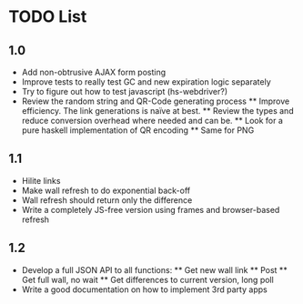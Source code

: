 TODO List
=========

1.0
---

* Add non-obtrusive AJAX form posting
* Improve tests to really test GC and new expiration logic separately
* Try to figure out how to test javascript (hs-webdriver?)
* Review the random string and QR-Code generating process
** Improve efficiency. The link generations is naïve at best.
** Review the types and reduce conversion overhead where needed and can be.
** Look for a pure haskell implementation of QR encoding
** Same for PNG

1.1
---

* Hilite links
* Make wall refresh to do exponential back-off
* Wall refresh should return only the difference
* Write a completely JS-free version using frames and browser-based refresh

1.2
---

* Develop a full JSON API to all functions:
** Get new wall link
** Post
** Get full wall, no wait
** Get differences to current version, long poll
* Write a good documentation on how to implement 3rd party apps


